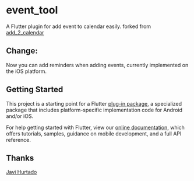 # event_tool

A Flutter plugin for add event to calendar easily.
forked from [add_2_calendar](https://github.com/ja2375/add_2_calendar)

## Change:

Now you can add reminders when adding events, currently implemented on the iOS platform.

## Getting Started

This project is a starting point for a Flutter
[plug-in package](https://flutter.dev/developing-packages/),
a specialized package that includes platform-specific implementation code for
Android and/or iOS.

For help getting started with Flutter, view our 
[online documentation](https://flutter.dev/docs), which offers tutorials, 
samples, guidance on mobile development, and a full API reference.

## Thanks
[Javi Hurtado](https://github.com/ja2375)
